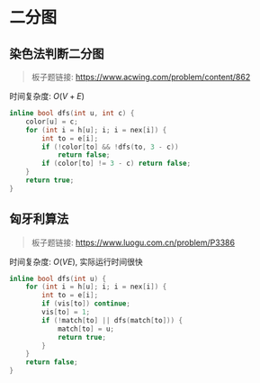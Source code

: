 # 二分图

## 染色法判断二分图

> 板子题链接: https://www.acwing.com/problem/content/862

时间复杂度: $O(V + E)$

```cpp
inline bool dfs(int u, int c) {
    color[u] = c;
    for (int i = h[u]; i; i = nex[i]) {
        int to = e[i];
        if (!color[to] && !dfs(to, 3 - c))
            return false;
        if (color[to] != 3 - c) return false;
    }
    return true;
}
```

## 匈牙利算法

> 板子题链接: https://www.luogu.com.cn/problem/P3386

时间复杂度: $O(VE)$, 实际运行时间很快

```cpp
inline bool dfs(int u) {
    for (int i = h[u]; i; i = nex[i]) {
        int to = e[i];
        if (vis[to]) continue;
        vis[to] = 1;
        if (!match[to] || dfs(match[to])) {
            match[to] = u;
            return true;
        }
    }
    return false;
}
```
